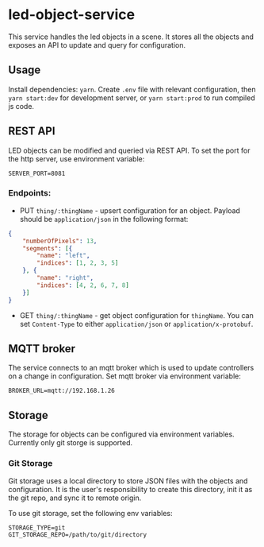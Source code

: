 # led-object-service

This service handles the led objects in a scene. It stores all the objects and exposes an API to update and query for configuration.

## Usage
Install dependencies: `yarn`.
Create `.env` file with relevant configuration, then `yarn start:dev` for development server, or `yarn start:prod` to run compiled js code.

## REST API
LED objects can be modified and queried via REST API.
To set the port for the http server, use environment variable:
```
SERVER_PORT=8081
```

### Endpoints:
- PUT `thing/:thingName` - upsert configuration for an object. Payload should be `application/json` in the following format:
```json
{
	"numberOfPixels": 13,
	"segments": [{
		"name": "left",
		"indices": [1, 2, 3, 5]
	}, {
		"name": "right",
		"indices": [4, 2, 6, 7, 8]
	}]
}
```

- GET `thing/:thingName` - get object configuration for `thingName`. You can set `Content-Type` to either `application/json` or `application/x-protobuf`. 

## MQTT broker
The service connects to an mqtt broker which is used to update controllers on a change in configuration.
Set mqtt broker via environment variable:
```
BROKER_URL=mqtt://192.168.1.26
```

## Storage
The storage for objects can be configured via environment variables. Currently only git storge is supported.

### Git Storage
Git storage uses a local directory to store JSON files with the objects and configuration. It is the user's responsibility to create this directory, init it as the git repo, and sync it to remote origin.

To use git storage, set the following env variables:
```
STORAGE_TYPE=git
GIT_STORAGE_REPO=/path/to/git/directory
```
